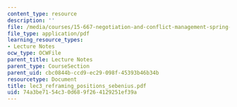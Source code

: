 ```yaml
---
content_type: resource
description: ''
file: /media/courses/15-667-negotiation-and-conflict-management-spring-2001/74a3be7154c30d689f264129251ef39a_lec3_reframing_positions_sebenius.pdf
file_type: application/pdf
learning_resource_types:
- Lecture Notes
ocw_type: OCWFile
parent_title: Lecture Notes
parent_type: CourseSection
parent_uid: cbc0844b-ccd9-ec29-098f-45393b46b34b
resourcetype: Document
title: lec3_reframing_positions_sebenius.pdf
uid: 74a3be71-54c3-0d68-9f26-4129251ef39a
---
```

